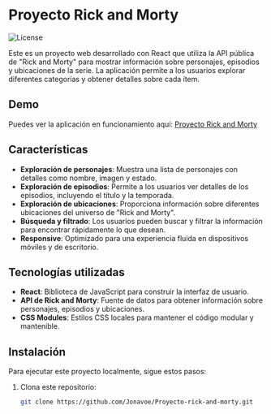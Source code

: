 # Proyecto Rick and Morty

![License](https://img.shields.io/badge/license-MIT-green)

Este es un proyecto web desarrollado con React que utiliza la API pública de "Rick and Morty" para mostrar información sobre personajes, episodios y ubicaciones de la serie. La aplicación permite a los usuarios explorar diferentes categorías y obtener detalles sobre cada ítem.

## Demo

Puedes ver la aplicación en funcionamiento aquí: [Proyecto Rick and Morty](https://rick-and-morty-jonavoe.vercel.app/)

## Características

- **Exploración de personajes**: Muestra una lista de personajes con detalles como nombre, imagen y estado.
- **Exploración de episodios**: Permite a los usuarios ver detalles de los episodios, incluyendo el título y la temporada.
- **Exploración de ubicaciones**: Proporciona información sobre diferentes ubicaciones del universo de "Rick and Morty".
- **Búsqueda y filtrado**: Los usuarios pueden buscar y filtrar la información para encontrar rápidamente lo que desean.
- **Responsive**: Optimizado para una experiencia fluida en dispositivos móviles y de escritorio.

## Tecnologías utilizadas

- **React**: Biblioteca de JavaScript para construir la interfaz de usuario.
- **API de Rick and Morty**: Fuente de datos para obtener información sobre personajes, episodios y ubicaciones.
- **CSS Modules**: Estilos CSS locales para mantener el código modular y mantenible.

## Instalación

Para ejecutar este proyecto localmente, sigue estos pasos:

1. Clona este repositorio:
   ```bash
   git clone https://github.com/Jonavoe/Proyecto-rick-and-morty.git
   ```
